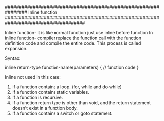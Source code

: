 ################################################################ Inline function #####################################################################################

Inline function- it is like normal function just use inline before function
In inline function- compiler replace the function call with the function definition code and compile the entire code. This process is called expansion. 

Syntax:

inline return-type function-name(parameters)
{
    // function code
}  

Inline not used in this case:
1) If a function contains a loop. (for, while and do-while) 
2) If a function contains static variables. 
3) If a function is recursive. 
4) If a function return type is other than void, and the return statement doesn’t exist in a function body. 
5) If a function contains a switch or goto statement. 
